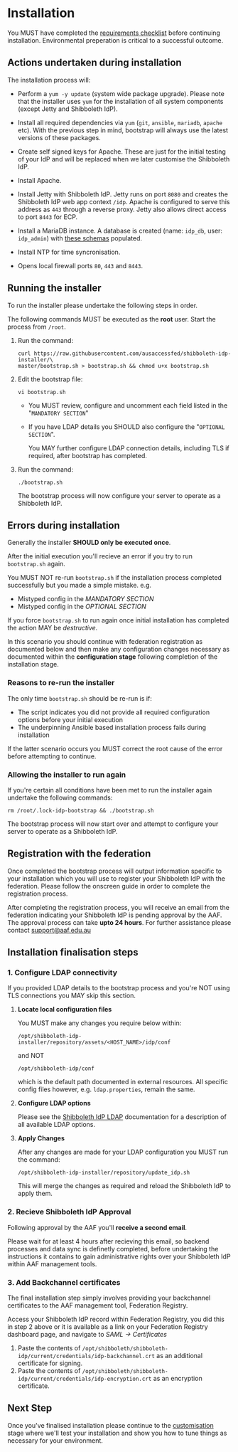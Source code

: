 ---
---

# Installation

You MUST have completed the [requirements checklist](requirements-checklist.html) before continuing installation. Environmental preperation is critical to a successful outcome.

## Actions undertaken during installation

The installation process will:

* Perform a `yum -y update` (system wide package upgrade). Please note that the installer uses `yum` for the installation of all system components (except Jetty and Shibboleth IdP).

* Install all required dependencies via `yum` (`git`, `ansible`, `mariadb`, `apache` etc). With the previous step in mind, bootstrap will always use the latest versions of these packages.

* Create self signed keys for Apache. These are just for the initial testing of your IdP and will be replaced when we later customise the Shibboleth IdP.

* Install Apache.

* Install Jetty with Shibboleth IdP. Jetty runs on port `8080` and creates the Shibboleth IdP web app context `/idp`. Apache is configured to serve this address as `443` through a reverse proxy. Jetty also allows direct access to port `8443` for ECP.

* Install a MariaDB instance. A database is created (name: `idp_db`, user: `idp_admin`) with [these schemas](https://github.com/ausaccessfed/shibboleth-idp-installer/tree/master/templates/db) populated.

* Install NTP for time syncronisation.

* Opens local firewall ports `80`, `443` and `8443`.

## Running the installer

To run the installer please undertake the following steps in order.

The following commands MUST be executed as the **root** user. Start the process from `/root`.

1.  Run the command:

    ```
    curl https://raw.githubusercontent.com/ausaccessfed/shibboleth-idp-installer/\
    master/bootstrap.sh > bootstrap.sh && chmod u+x bootstrap.sh
    ```

2.  Edit the bootstrap file:

    ```
    vi bootstrap.sh
    ```
    - You MUST review, configure and uncomment each field listed in the "`MANDATORY SECTION`"
    - If you have LDAP details you SHOULD also configure the "`OPTIONAL SECTION`".

        You MAY further configure LDAP connection details, including TLS if required, after bootstrap has completed.

3.  Run the command:

    ```
    ./bootstrap.sh
    ```

    The bootstrap process will now configure your server to operate as a Shibboleth IdP.

## Errors during installation
Generally the installer **SHOULD only be executed once**.

After the initial execution you'll recieve an error if you try to run `bootstrap.sh` again.

You MUST NOT re-run `bootstrap.sh` if the installation process completed successfully but you made a simple mistake. e.g.

* Mistyped config in the *MANDATORY SECTION*
* Mistyped config in the *OPTIONAL SECTION*

If you force `bootstrap.sh` to run again once initial installation has completed the action MAY be *destructive*.

In this scenario you should continue with federation registration as documented below and then make any configuration
changes necessary as documented within the **configuration stage** following completion of the installation stage.

### Reasons to re-run the installer
The only time `bootstrap.sh` should be re-run is if:

* The script indicates you did not provide all required configuration options before your initial execution
* The underpinning Ansible based installation process fails during installation

If the latter scenario occurs you MUST correct the root cause of the error before attempting to continue.

### Allowing the installer to run again
If you're certain all conditions have been met to run the installer again undertake the following commands:

```
rm /root/.lock-idp-bootstrap && ./bootstrap.sh
```

The bootstrap process will now start over and attempt to configure your server to operate as a Shibboleth IdP.

## Registration with the federation

Once completed the bootstrap process will output information specific to your installation which you will use to register your Shibboleth IdP with the federation. Please follow the onscreen guide in order to complete the registration process.

After completing the registration process, you will receive an email from the federation indicating your Shibboleth IdP is pending approval by the AAF. The approval process can take **upto 24 hours**. For further assistance please contact [support@aaf.edu.au](mailto:support@aaf.edu.au)

## Installation finalisation steps

### 1. Configure LDAP connectivity

If you provided LDAP details to the bootstrap process and you're NOT using TLS connections you MAY skip this section.

1. **Locate local configuration files**

    You MUST make any changes you require below within:

    `/opt/shibboleth-idp-installer/repository/assets/<HOST_NAME>/idp/conf`

    and NOT

    `/opt/shibboleth-idp/conf`

    which is the default path documented in external resources. All specific config files however, e.g. `ldap.properties`, remain the same.

2. **Configure LDAP options**

    Please see the [Shibboleth IdP LDAP](https://wiki.shibboleth.net/confluence/display/IDP30/LDAPAuthnConfiguration) documentation for a description of all available LDAP options.

3. **Apply Changes**

    After any changes are made for your LDAP configuration you MUST run the command:

    ```
    /opt/shibboleth-idp-installer/repository/update_idp.sh
    ```

    This will merge the changes as required and reload the Shibboleth IdP to apply them.

### 2. Recieve Shibboleth IdP Approval

Following approval by the AAF you'll **receive a second email**.

Please wait for at least 4 hours after recieving this email, so backend processes and data sync is definetly completed, before undertaking the instructions it contains to gain administrative rights over your Shibboleth IdP within AAF management tools.

### 3. Add Backchannel certificates

The final installation step simply involves providing your backchannel certificates to the AAF management tool, Federation Registry.

Access your Shibboleth IdP record within Federation Registry, you did this in step 2 above or it is available as a link on your Federation Registry dashboard page, and navigate to *SAML -> Certificates*

1. Paste the contents of `/opt/shibboleth/shibboleth-idp/current/credentials/idp-backchannel.crt` as an additional certificate for signing.
2. Paste the contents of `/opt/shibboleth/shibboleth-idp/current/credentials/idp-encryption.crt` as an encryption certificate.

## Next Step

Once you've finalised installation please continue to the [customisation](customisation.html) stage where we'll test your installation and show you how to tune things as necessary for your environment.

